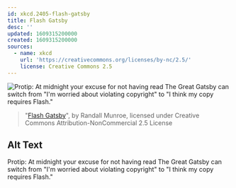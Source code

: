 ```yaml
---
id: xkcd.2405-flash-gatsby
title: Flash Gatsby
desc: ''
updated: 1609315200000
created: 1609315200000
sources:
  - name: xkcd
    url: 'https://creativecommons.org/licenses/by-nc/2.5/'
    license: Creative Commons 2.5
---
```

![Protip: At midnight your excuse for not having read The Great Gatsby can switch from "I'm worried about violating copyright" to "I think my copy requires Flash."](https://imgs.xkcd.com/comics/flash_gatsby.png)
> "[Flash Gatsby](https://xkcd.com/2405/)", by Randall Munroe, licensed under Creative Commons Attribution-NonCommercial 2.5 License

## Alt Text
Protip: At midnight your excuse for not having read The Great Gatsby can switch from "I'm worried about violating copyright" to "I think my copy requires Flash."
